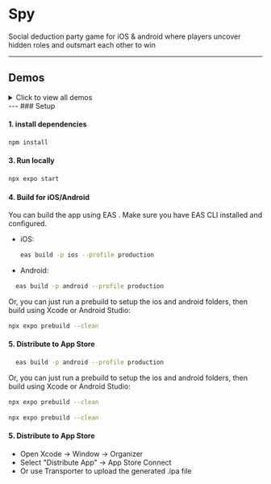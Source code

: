 # Spy

Social deduction party game for iOS & android where players uncover hidden roles and outsmart each other to win

---

## Demos
<details>
  <summary>Click to view all demos</summary>

  ### Gameplay GIF
  ![demo](https://user-images.githubusercontent.com/33248075/236648792-3a5e2f3c-1f4d-4e7c-8f0e-1a5f3e2e6f3b.gif)

  ### Video Demo
  [Watch Demo Video](https://github.com/user-attachments/assets/33248075-c040-43f1-8be8-3578a567a6c6)

  ### Screenshots
  <details>
    <summary>iPad Screenshots</summary>
    <img src="assets/demos/ipad/demo1.png" width="300" />
    <img src="assets/demos/ipad/demo2.png" width="300" />
    <img src="assets/demos/ipad/demo3.png" width="300" />
    <img src="assets/demos/ipad/demo4.png" width="300" />
    <img src="assets/demos/ipad/demo5.png" width="300" />
    <img src="assets/demos/ipad/demo6.png" width="300" />
    <img src="assets/demos/ipad/demo7.png" width="300" />
    <img src="assets/demos/ipad/demo8.png" width="300" />
    <img src="assets/demos/ipad/demo9.png" width="300" />
    <img src="assets/demos/ipad/demo10.png" width="300" />
  </details>

  <details>
    <summary>Other Screenshots</summary>
    <img src="assets/demos/demo1.png" width="300" />
    <img src="assets/demos/demo2.png" width="300" />
    <img src="assets/demos/demo3.png" width="300" />
    <img src="assets/demos/demo4.png" width="300" />
    <img src="assets/demos/demo5.png" width="300" />
    <img src="assets/demos/demo6.png" width="300" />
    <img src="assets/demos/demo7.png" width="300" />
    <img src="assets/demos/demo8.png" width="300" />
    <img src="assets/demos/demo9.png" width="300" />
    <img src="assets/demos/demo10.png" width="300" />
  </details>
</details>
---
### Setup

#### 1. install dependencies
```bash
npm install 
```

#### 3. Run locally 
```bash
npx expo start
```

#### 4. Build for iOS/Android

You can build the app using EAS . Make sure you have EAS CLI installed and configured.

- iOS:
  ```bash
  eas build -p ios --profile production
  ```
- Android:
```bash
  eas build -p android --profile production
  ```
Or, you can just run a prebuild to setup the ios and android folders, then build using Xcode or Android Studio:

```bash
npx expo prebuild --clean
```

#### 5. Distribute to App Store
```bash
  eas build -p android --profile production
  ```
Or, you can just run a prebuild to setup the ios and android folders, then build using Xcode or Android Studio:

```bash
npx expo prebuild --clean
```
```bash
npx expo prebuild --clean
```

#### 5. Distribute to App Store

- Open Xcode → Window → Organizer
- Select "Distribute App" → App Store Connect
- Or use Transporter to upload the generated .ipa file

